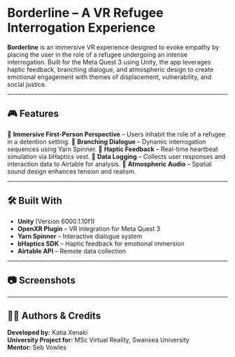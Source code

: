 # Borderline – A VR Refugee Interrogation Experience

**Borderline** is an immersive VR experience designed to evoke empathy by placing the user in the role of a refugee undergoing an intense interrogation. Built for the Meta Quest 3 using Unity, the app leverages haptic feedback, branching dialogue, and atmospheric design to create emotional engagement with themes of displacement, vulnerability, and social justice.

---

## 🎮 Features

🔹 **Immersive First-Person Perspective** – Users inhabit the role of a refugee in a detention setting.
🔹 **Branching Dialogue** – Dynamic interrogation sequences using Yarn Spinner.
🔹 **Haptic Feedback** – Real-time heartbeat simulation via bHaptics vest.
🔹 **Data Logging** – Collects user responses and interaction data to Airtable for analysis.
🔹 **Atmospheric Audio** – Spatial sound design enhances tension and realism.

---

## 🛠️ Built With

- **Unity** (Version 6000.1.10f1)
- **OpenXR Plugin** – VR integration for Meta Quest 3
- **Yarn Spinner** – Interactive dialogue system
- **bHaptics SDK** – Haptic feedback for emotional immersion
- **Airtable API** – Remote data collection

---
## 📷 Screenshots



---

## 👨‍💻 Authors & Credits

**Developed by:** Katia Xenaki  
**University Project for:** MSc Virtual Reality, Swansea University  
**Mentor:** Seb Vowles




